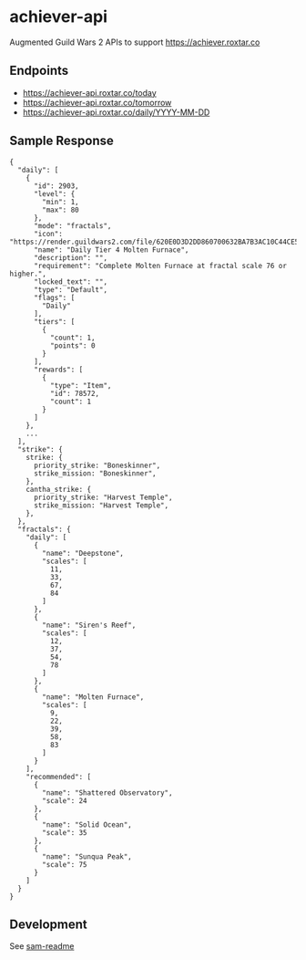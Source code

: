 # achiever-api

Augmented Guild Wars 2 APIs to support https://achiever.roxtar.co

## Endpoints

- https://achiever-api.roxtar.co/today
- https://achiever-api.roxtar.co/tomorrow
- https://achiever-api.roxtar.co/daily/YYYY-MM-DD

## Sample Response

```
{
  "daily": [
    {
      "id": 2903,
      "level": {
        "min": 1,
        "max": 80
      },
      "mode": "fractals",
      "icon": "https://render.guildwars2.com/file/620E0D3D2DD860700632BA7B3AC10C44CE55FD6C/1424206.png",
      "name": "Daily Tier 4 Molten Furnace",
      "description": "",
      "requirement": "Complete Molten Furnace at fractal scale 76 or higher.",
      "locked_text": "",
      "type": "Default",
      "flags": [
        "Daily"
      ],
      "tiers": [
        {
          "count": 1,
          "points": 0
        }
      ],
      "rewards": [
        {
          "type": "Item",
          "id": 78572,
          "count": 1
        }
      ]
    },
    ...
  ],
  "strike": {
    strike: {
      priority_strike: "Boneskinner",
      strike_mission: "Boneskinner",
    },
    cantha_strike: {
      priority_strike: "Harvest Temple",
      strike_mission: "Harvest Temple",
    },
  },
  "fractals": {
    "daily": [
      {
        "name": "Deepstone",
        "scales": [
          11,
          33,
          67,
          84
        ]
      },
      {
        "name": "Siren's Reef",
        "scales": [
          12,
          37,
          54,
          78
        ]
      },
      {
        "name": "Molten Furnace",
        "scales": [
          9,
          22,
          39,
          58,
          83
        ]
      }
    ],
    "recommended": [
      {
        "name": "Shattered Observatory",
        "scale": 24
      },
      {
        "name": "Solid Ocean",
        "scale": 35
      },
      {
        "name": "Sunqua Peak",
        "scale": 75
      }
    ]
  }
}
```

## Development

See [sam-readme](./sam-readme.md)

